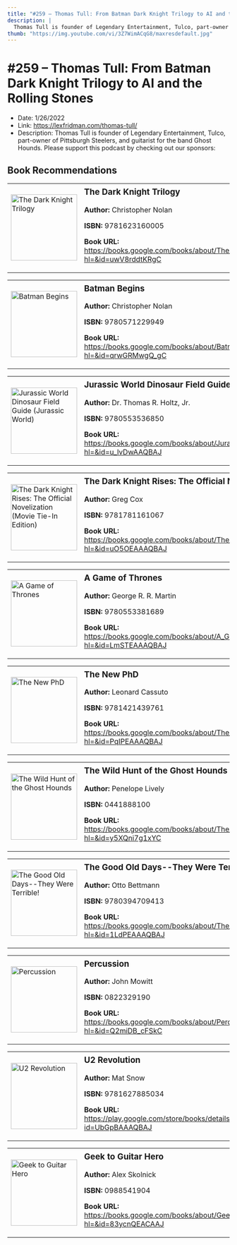 ```yaml
---
title: "#259 – Thomas Tull: From Batman Dark Knight Trilogy to AI and the Rolling Stones"
description: |
  Thomas Tull is founder of Legendary Entertainment, Tulco, part-owner of Pittsburgh Steelers, and guitarist for the band Ghost Hounds. Please support this podcast by checking out our sponsors:"
thumb: "https://img.youtube.com/vi/3Z7WimACqG8/maxresdefault.jpg"
---
```


# #259 – Thomas Tull: From Batman Dark Knight Trilogy to AI and the Rolling Stones

  - Date: 1/26/2022
  - Link: https://lexfridman.com/thomas-tull/
  - Description: Thomas Tull is founder of Legendary Entertainment, Tulco, part-owner of Pittsburgh Steelers, and guitarist for the band Ghost Hounds. Please support this podcast by checking out our sponsors:

## Book Recommendations

<table style="border: none;"><tr style="border: none;"><td style="border: none;"><img src="https://books.google.com/books/content?id=uwV8rddtKRgC&printsec=frontcover&img=1&zoom=1&edge=curl&source=gbs_api" alt="The Dark Knight Trilogy" width="150" style="vertical-align: top;"></td><td style="border: none; vertical-align: top;"><h3 style='margin-top: 5'>The Dark Knight Trilogy</h3><p><strong>Author:</strong> Christopher Nolan</p><p><strong>ISBN:</strong> 9781623160005</p><p><strong>Book URL:</strong> <a href="https://books.google.com/books/about/The_Dark_Knight_Trilogy.html?hl=&id=uwV8rddtKRgC">https://books.google.com/books/about/The_Dark_Knight_Trilogy.html?hl=&id=uwV8rddtKRgC</a></p></td></tr></table>
<table style="border: none;"><tr style="border: none;"><td style="border: none;"><img src="https://books.google.com/books/content?id=qrwGRMwgQ_gC&printsec=frontcover&img=1&zoom=1&edge=curl&source=gbs_api" alt="Batman Begins" width="150" style="vertical-align: top;"></td><td style="border: none; vertical-align: top;"><h3 style='margin-top: 5'>Batman Begins</h3><p><strong>Author:</strong> Christopher Nolan</p><p><strong>ISBN:</strong> 9780571229949</p><p><strong>Book URL:</strong> <a href="https://books.google.com/books/about/Batman_Begins.html?hl=&id=qrwGRMwgQ_gC">https://books.google.com/books/about/Batman_Begins.html?hl=&id=qrwGRMwgQ_gC</a></p></td></tr></table>
<table style="border: none;"><tr style="border: none;"><td style="border: none;"><img src="https://books.google.com/books/content?id=u_lvDwAAQBAJ&printsec=frontcover&img=1&zoom=1&edge=curl&source=gbs_api" alt="Jurassic World Dinosaur Field Guide (Jurassic World)" width="150" style="vertical-align: top;"></td><td style="border: none; vertical-align: top;"><h3 style='margin-top: 5'>Jurassic World Dinosaur Field Guide (Jurassic World)</h3><p><strong>Author:</strong> Dr. Thomas R. Holtz, Jr.</p><p><strong>ISBN:</strong> 9780553536850</p><p><strong>Book URL:</strong> <a href="https://books.google.com/books/about/Jurassic_World_Dinosaur_Field_Guide_Jura.html?hl=&id=u_lvDwAAQBAJ">https://books.google.com/books/about/Jurassic_World_Dinosaur_Field_Guide_Jura.html?hl=&id=u_lvDwAAQBAJ</a></p></td></tr></table>
<table style="border: none;"><tr style="border: none;"><td style="border: none;"><img src="https://books.google.com/books/content?id=uO5OEAAAQBAJ&printsec=frontcover&img=1&zoom=1&source=gbs_api" alt="The Dark Knight Rises: The Official Novelization (Movie Tie-In Edition)" width="150" style="vertical-align: top;"></td><td style="border: none; vertical-align: top;"><h3 style='margin-top: 5'>The Dark Knight Rises: The Official Novelization (Movie Tie-In Edition)</h3><p><strong>Author:</strong> Greg Cox</p><p><strong>ISBN:</strong> 9781781161067</p><p><strong>Book URL:</strong> <a href="https://books.google.com/books/about/The_Dark_Knight_Rises_The_Official_Novel.html?hl=&id=uO5OEAAAQBAJ">https://books.google.com/books/about/The_Dark_Knight_Rises_The_Official_Novel.html?hl=&id=uO5OEAAAQBAJ</a></p></td></tr></table>
<table style="border: none;"><tr style="border: none;"><td style="border: none;"><img src="https://books.google.com/books/content?id=LmSTEAAAQBAJ&printsec=frontcover&img=1&zoom=1&source=gbs_api" alt="A Game of Thrones" width="150" style="vertical-align: top;"></td><td style="border: none; vertical-align: top;"><h3 style='margin-top: 5'>A Game of Thrones</h3><p><strong>Author:</strong> George R. R. Martin</p><p><strong>ISBN:</strong> 9780553381689</p><p><strong>Book URL:</strong> <a href="https://books.google.com/books/about/A_Game_of_Thrones.html?hl=&id=LmSTEAAAQBAJ">https://books.google.com/books/about/A_Game_of_Thrones.html?hl=&id=LmSTEAAAQBAJ</a></p></td></tr></table>
<table style="border: none;"><tr style="border: none;"><td style="border: none;"><img src="https://books.google.com/books/content?id=PqIPEAAAQBAJ&printsec=frontcover&img=1&zoom=1&edge=curl&source=gbs_api" alt="The New PhD" width="150" style="vertical-align: top;"></td><td style="border: none; vertical-align: top;"><h3 style='margin-top: 5'>The New PhD</h3><p><strong>Author:</strong> Leonard Cassuto</p><p><strong>ISBN:</strong> 9781421439761</p><p><strong>Book URL:</strong> <a href="https://books.google.com/books/about/The_New_PhD.html?hl=&id=PqIPEAAAQBAJ">https://books.google.com/books/about/The_New_PhD.html?hl=&id=PqIPEAAAQBAJ</a></p></td></tr></table>
<table style="border: none;"><tr style="border: none;"><td style="border: none;"><img src="https://books.google.com/books/content?id=y5XQni7g1xYC&printsec=frontcover&img=1&zoom=1&source=gbs_api" alt="The Wild Hunt of the Ghost Hounds" width="150" style="vertical-align: top;"></td><td style="border: none; vertical-align: top;"><h3 style='margin-top: 5'>The Wild Hunt of the Ghost Hounds</h3><p><strong>Author:</strong> Penelope Lively</p><p><strong>ISBN:</strong> 0441888100</p><p><strong>Book URL:</strong> <a href="https://books.google.com/books/about/The_Wild_Hunt_of_the_Ghost_Hounds.html?hl=&id=y5XQni7g1xYC">https://books.google.com/books/about/The_Wild_Hunt_of_the_Ghost_Hounds.html?hl=&id=y5XQni7g1xYC</a></p></td></tr></table>
<table style="border: none;"><tr style="border: none;"><td style="border: none;"><img src="https://books.google.com/books/content?id=1LdPEAAAQBAJ&printsec=frontcover&img=1&zoom=1&source=gbs_api" alt="The Good Old Days--They Were Terrible!" width="150" style="vertical-align: top;"></td><td style="border: none; vertical-align: top;"><h3 style='margin-top: 5'>The Good Old Days--They Were Terrible!</h3><p><strong>Author:</strong> Otto Bettmann</p><p><strong>ISBN:</strong> 9780394709413</p><p><strong>Book URL:</strong> <a href="https://books.google.com/books/about/The_Good_Old_Days_They_Were_Terrible.html?hl=&id=1LdPEAAAQBAJ">https://books.google.com/books/about/The_Good_Old_Days_They_Were_Terrible.html?hl=&id=1LdPEAAAQBAJ</a></p></td></tr></table>
<table style="border: none;"><tr style="border: none;"><td style="border: none;"><img src="https://books.google.com/books/content?id=Q2miDB_cFSkC&printsec=frontcover&img=1&zoom=1&edge=curl&source=gbs_api" alt="Percussion" width="150" style="vertical-align: top;"></td><td style="border: none; vertical-align: top;"><h3 style='margin-top: 5'>Percussion</h3><p><strong>Author:</strong> John Mowitt</p><p><strong>ISBN:</strong> 0822329190</p><p><strong>Book URL:</strong> <a href="https://books.google.com/books/about/Percussion.html?hl=&id=Q2miDB_cFSkC">https://books.google.com/books/about/Percussion.html?hl=&id=Q2miDB_cFSkC</a></p></td></tr></table>
<table style="border: none;"><tr style="border: none;"><td style="border: none;"><img src="https://books.google.com/books/content?id=UbGpBAAAQBAJ&printsec=frontcover&img=1&zoom=1&edge=curl&source=gbs_api" alt="U2 Revolution" width="150" style="vertical-align: top;"></td><td style="border: none; vertical-align: top;"><h3 style='margin-top: 5'>U2 Revolution</h3><p><strong>Author:</strong> Mat Snow</p><p><strong>ISBN:</strong> 9781627885034</p><p><strong>Book URL:</strong> <a href="https://play.google.com/store/books/details?id=UbGpBAAAQBAJ">https://play.google.com/store/books/details?id=UbGpBAAAQBAJ</a></p></td></tr></table>
<table style="border: none;"><tr style="border: none;"><td style="border: none;"><img src="https://books.google.com/books/content?id=83ycnQEACAAJ&printsec=frontcover&img=1&zoom=1&source=gbs_api" alt="Geek to Guitar Hero" width="150" style="vertical-align: top;"></td><td style="border: none; vertical-align: top;"><h3 style='margin-top: 5'>Geek to Guitar Hero</h3><p><strong>Author:</strong> Alex Skolnick</p><p><strong>ISBN:</strong> 0988541904</p><p><strong>Book URL:</strong> <a href="https://books.google.com/books/about/Geek_to_Guitar_Hero.html?hl=&id=83ycnQEACAAJ">https://books.google.com/books/about/Geek_to_Guitar_Hero.html?hl=&id=83ycnQEACAAJ</a></p></td></tr></table>
